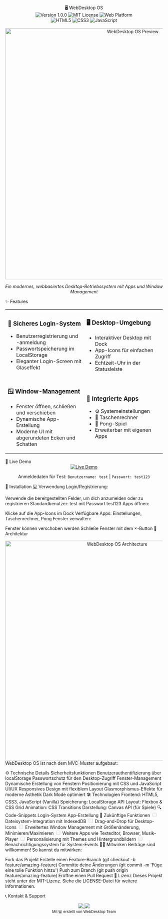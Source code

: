 <div align="center">🖥️ WebDesktop OS</div>
<div align="center"> <img src="https://img.shields.io/badge/Version-1.0.0-blue.svg" alt="Version 1.0.0"> <img src="https://img.shields.io/badge/License-MIT-green.svg" alt="MIT License"> <img src="https://img.shields.io/badge/Platform-Web-orange.svg" alt="Web Platform"> <br> <img src="https://img.shields.io/badge/HTML5-E34F26?logo=html5&logoColor=white" alt="HTML5"> <img src="https://img.shields.io/badge/CSS3-1572B6?logo=css3&logoColor=white" alt="CSS3"> <img src="https://img.shields.io/badge/JavaScript-F7DF1E?logo=javascript&logoColor=black" alt="JavaScript"> </div> <br> <div align="center"> <img width="800" src="https://i.imgur.com/RHZVKzO.png" alt="WebDesktop OS Preview"> <p><i>Ein modernes, webbasiertes Desktop-Betriebssystem mit Apps und Window Management</i></p> </div>
✨ Features
<table> <tr> <td width="50%"> <h3>🔐 Sicheres Login-System</h3> <ul> <li>Benutzerregistrierung und -anmeldung</li> <li>Passwortspeicherung im LocalStorage</li> <li>Eleganter Login-Screen mit Glaseffekt</li> </ul> </td> <td width="50%"> <h3>🖥️ Desktop-Umgebung</h3> <ul> <li>Interaktiver Desktop mit Dock</li> <li>App-Icons für einfachen Zugriff</li> <li>Echtzeit-Uhr in der Statusleiste</li> </ul> </td> </tr> <tr> <td width="50%"> <h3>🪟 Window-Management</h3> <ul> <li>Fenster öffnen, schließen und verschieben</li> <li>Dynamische App-Erstellung</li> <li>Moderne UI mit abgerundeten Ecken und Schatten</li> </ul> </td> <td width="50%"> <h3>📱 Integrierte Apps</h3> <ul> <li>⚙️ Systemeinstellungen</li> <li>🧮 Taschenrechner</li> <li>🏓 Pong-Spiel</li> <li>Erweiterbar mit eigenen Apps</li> </ul> </td> </tr> </table>
🚀 Live Demo
<div align="center"> <a href="https://webdesktop-os-demo.glitch.me" target="_blank"> <img src="https://img.shields.io/badge/Live%20Demo-Visit%20WebDesktop%20OS-5CCFEE?style=for-the-badge&logo=globe&logoColor=white" alt="Live Demo"> </a> <p>Anmeldedaten für Test: <code>Benutzername: test</code> | <code>Passwort: test123</code></p> </div>
🔧 Installation
💻 Verwendung
Login/Registrierung:

Verwende die bereitgestellten Felder, um dich anzumelden oder zu registrieren
Standardbenutzer: test mit Passwort test123
Apps öffnen:

Klicke auf die App-Icons im Dock
Verfügbare Apps: Einstellungen, Taschenrechner, Pong
Fenster verwalten:

Fenster können verschoben werden
Schließe Fenster mit dem ×-Button
🧩 Architektur
<div align="center"> <img width="700" src="https://i.imgur.com/pV0Uf2s.png" alt="WebDesktop OS Architecture"> </div>
WebDesktop OS ist nach dem MVC-Muster aufgebaut:

⚙️ Technische Details
Sicherheitsfunktionen
Benutzerauthentifizierung über localStorage
Passwortschutz für den Desktop-Zugriff
Fenster-Management
Dynamische Erstellung von Fenstern
Positionierung mit CSS und JavaScript
UI/UX
Responsives Design mit flexiblem Layout
Glasmorphismus-Effekte für moderne Ästhetik
Dark Mode optimiert
🛠️ Technologien
Frontend: HTML5, CSS3, JavaScript (Vanilla)
Speicherung: LocalStorage API
Layout: Flexbox & CSS Grid
Animation: CSS Transitions
Darstellung: Canvas API (für Spiele)
🔍 Code-Snippets
Login-System
App-Erstellung
🔮 Zukünftige Funktionen
<input disabled="" type="checkbox"> Dateisystem-Integration mit IndexedDB
<input disabled="" type="checkbox"> Drag-and-Drop für Desktop-Icons
<input disabled="" type="checkbox"> Erweitertes Window Management mit Größenänderung, Minimieren/Maximieren
<input disabled="" type="checkbox"> Weitere Apps wie Texteditor, Browser, Musik-Player
<input disabled="" type="checkbox"> Personalisierung mit Themes und Hintergrundbildern
<input disabled="" type="checkbox"> Benachrichtigungssystem für System-Events
👨‍💻 Mitwirken
Beiträge sind willkommen! So kannst du mitwirken:

Fork das Projekt
Erstelle einen Feature-Branch (git checkout -b feature/amazing-feature)
Committe deine Änderungen (git commit -m 'Füge eine tolle Funktion hinzu')
Push zum Branch (git push origin feature/amazing-feature)
Eröffne einen Pull Request
📜 Lizenz
Dieses Projekt steht unter der MIT-Lizenz. Siehe die LICENSE-Datei für weitere Informationen.

📞 Kontakt & Support
<div align="center"> <a href="mailto:contact@webdesktop-os.com"> <img src="https://img.shields.io/badge/Email-contact%40webdesktop--os.com-red?style=for-the-badge&logo=gmail&logoColor=white"> </a> <a href="https://twitter.com/webdesktop_os"> <img src="https://img.shields.io/badge/Twitter-%40webdesktop__os-1DA1F2?style=for-the-badge&logo=twitter&logoColor=white"> </a> </div> <div align="center"> <sub>Mit 💻 erstellt von WebDesktop Team</sub> </div>